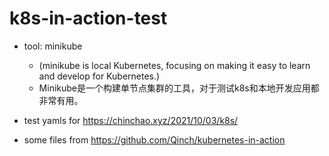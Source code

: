 # k8s-in-action-test

- tool: minikube
  - (minikube is local Kubernetes, focusing on making it easy to learn and develop for Kubernetes.)
  - Minikube是一个构建单节点集群的工具，对于测试k8s和本地开发应用都非常有用。
- test yamls for https://chinchao.xyz/2021/10/03/k8s/

- some files from https://github.com/Qinch/kubernetes-in-action
